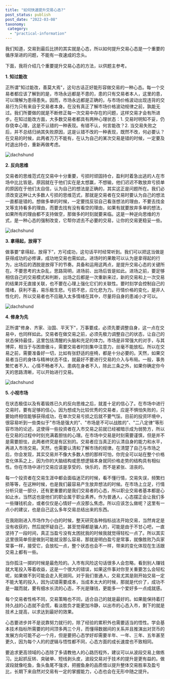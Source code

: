 ```yaml
---
title: "如何快速提升交易心态?"
post_status: publish
post_date: "2022-03-08"
taxonomy:
 category: 
  - "practical-information"
---
```


我们知道，交易到最后比拼的其实就是心态，所以如何提升交易心态是一个重要的循序渐进的问题，不能有一夜速成的念头。

下面，我将介绍几个重要提升交易心态的方法，以供题主参考。

**1. 知过能改**

正所谓"知过能改，善莫大焉"，这句古话正好能形容做交易的一种心态。每一个交易者都应该了解到的是，市场永远都是不患的，患的只有交易者本人，这里的患，可以理解为患得患失。因而，市场永远都是正确的，与市场价格波动出现违背的交易行为只有来自于交易者本身。在没有真正了解市场价格波动规律之前，孰能无过。我们所要做的就是不断修正每一次交易中存在的问题，这样交易才会有所进步。在知过能改方面，大多数交易者都具有两种心理状态：1. 交易时明知不妥，仍存侥幸心理，这是不认错的一种表现。有错不认，何言能改？2. 当交易失败之后，并不总结归纳其失败原因，这是认错不改的一种表现，既然不改，何必要认？在交易的时候，此两者万万不能有，在认为自己的某次交易是错的时候，一定要及时退出持仓，重新再做考虑。

![dachshund](https://cdn.fendou.la/funstoutiao/2020/12/181712976.png "1.1.png")

**2. 反向思维**

交易者的思维范式在交易中十分重要，亏损时顽固持仓，盈利时着急出逃的人在市场中比比皆是。原因就在于他们实在是太想赢，不想输，他们迟迟不敢放弃亏损单的原因在于他们太自信，认为自己的想法是正确的，其实这正是问题所在。我们必须改变这种让大多数人亏损的思维范式，那就是交易者在交易时要认为自己的想法一直都是错的。想做多单的时候，一定要找反驳自己看涨想法的理由，不要去找金叉等支持看多的理由，而要去找有没有看空的理由，如果有就要放弃多单的想法，如果所有的理由都不支持做空，那做多的时刻就要来临。这是一种逆向思维的方式，是一种心态的强制改变，它帮你滤去不必要的交易，让你的交易更稳妥一些。

![dachshund](https://cdn.fendou.la/funstoutiao/2020/12/181726788.png "1.2.png")

**3. 拿得起，放得下**

做事要“拿得起，放得下”，方可成功，这句话平时经常听到。我们可以把这当做是获得成功的必修课，成功地交易也需如此。进场时的果敢可以认为是拿得起的行为，出场后的洒脱是放得下的节奏。具备和运用这两点，是提升交易心态的关键所在。不要思考的太杂乱，思路简明，进场前、出场后皆是如此。进场之前，要足够相信自己的交易模式和判断，出场之后都是一次重新来过，新的交易和上一次交易的结果并无直接关联，也不要在心理上强化它们的关联性。要时刻学会控制自己的情绪，获利不喜，易乐极生悲。亏损不悲，应化悲为力。行情价格的变化，是非人性化的，所以交易者也不应融入太多情绪在其中，尽量将自身的患减小才可以。

![dachshund](https://cdn.fendou.la/funstoutiao/2020/12/181739319.png "1.3.png")

**4. 修身为先**

正所谓"修身、齐家、治国、平天下"，万事要成，必须先要调整自身，这一点在交易中，也同样如此。交易者在做交易之前，必须先极力调整自己的状态，让自己的状态保持最佳，这里包括清醒的头脑和充足的体力。市场是非常强大的对手，与其博弈，相当于与困兽傲斗，需要交易者时刻集中注意力，丝毫不能放松。所以在交易之前，需要准备好一切，比如有张舒适的座椅，都是十分必要的。天然，如果交易者当日的身体与精神状态不佳，就最好不要进行交易的介入与布局。一般，事务繁忙者不入、心情不畅者不入、患病在身者不入，除此三条之外，如果你确定你今天的思路清晰，可以开始进行交易。

![dachshund](https://cdn.fendou.la/funstoutiao/2020/12/181820178.png "1.4.png")

**5. 小视市场**

在状态极佳以及有着锻炼已久的反向思维之后，就差十足的信心了。在市场中进行交易时，要有足够的信心。因为想成为比较优秀的交易者，应是不惧怕失败的，只要始终相信能够获得成功，在单次交易亏损之后就不要气馁。目前的投资环境中，很容易听到一些类似于"市场是强大的"、"市场是不可以战胜的"、"二八定律"等形容市场的论述，这使得一些投资者在入市交易之前就已经被暗示成为弱势方，所以在交易的过程中时刻充满着胆怯的心理。在市场中交易是时刻需要谨慎，但是并不是需要胆怯，此两者终究是有区别的。交易者应当真正的认清自身的能力和水平，再进入市场交易。天然，也需要认清和了解市场的规律。在清楚了自己与市场之后，你会发现，其实交易并不像大多数人想的那样可怕，你完全可以站在整个价格变化体系之上，因为你的大脑结构或思想逻辑本身就同价格走势的结构具有相似性。你在市场中进行交易应该是享受的、快乐的，而不是紧张、沮丧的。

每一个投资者在交易生涯中都会面临迷茫的时候，看不懂行情，交易失误，频繁扫损等等，在这种时候，也是我们最容易产生放弃想法的时候。在市场上立足，行情分析只是一部分，还有更重要的是我们交易者的心态，所以职业交易者基本都是心如止水，当然这也是他们的职业属于职业素养。作为普通人，心态摆正会让我们多一些赚钱机会，或者仅仅是心情好一点没那么焦虑。所以应该怎么做呢？这里有一点小的建议，也是自己这么多年交易总结出来的东西。

在我刚刚进入市场作为小白的时候，整天研究各种指标战法开始交易，当然肯定是没有收获的，然后就怀疑自己，甚至觉得都是骗人的，可能是由于不甘心吧，一直坚持了一段时间，真正当盈亏没有太困扰我的时候我就觉得轻松一点了。所以其实这里很简单但是做到可能就没那么容易，那就是明白盈亏是常事，就像胜败乃兵家常事一样，接受它，会放松一点，整个状态也会不一样，带来的变化体现在生活跟交易上都有一些。

当你孤注一掷的时候是最危险的。入市有风险这句话很多人会忽略，看到别人赚钱就大笔投入等着收益，这是一个很大的错误，如果这件事对你至关重要怎么会轻松呢，如果做不到可能会走入死胡同。对于我们普通人，交易尤其是刚开始交易一定不能大笔的投入，因为试错需要成本，当成本太大的时候，那就是代价了，成功不是一蹴而就，要有细水长流的心态，不光是赚钱，更能多一个爱好多一点成就感。

每个交易者性格不同，交易策略也不同，适合自己的就是最好的。如果能保持着打持久战的心态就不会慌，看淡胜负才能更加冷静，以出市的心态入市，剩下的就是技术上提高，以求达到最好的效果。

心态要进步并不是说靠努力就行的，除了经验的累积外也需要适当的悟性。学会基本技术指标所需要的时间顶多两三个月，而懂得数据间的关系并且推演出对货币的发展方向可能不必一个月，但是要把心态学好却需要半年、一年、三年、五年甚至更久，因为每个人的的逻辑与悟性都不同，心态方面的成长速度也不致相同。

要追求更高领域的心态除了多请教他人的心路历程外，建议可以从波段交易上做练习。比起抓反转、突破单、短线剥头皮，波段交易对于技术的提升是更有益的。做波段就像吃鱼，鱼头鱼尾不强求，把握鱼身的品质借以提升整体交易胜率及盈亏比，长期下来自然对交易有一定的掌握能力，心态也会在无形中随之提升。
